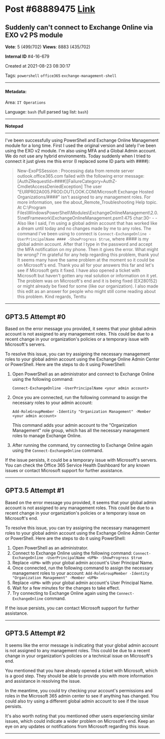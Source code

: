 
# Post \#68889475 [Link](https://stackoverflow.com/questions/68889475/)

## Suddenly can't connect to Exchange Online via EXO v2 PS module

**Vote**: 5 (499/702) **Views**: 8883 (435/702) 

**Internal ID** \#4-16-679

Created at 2021-08-23 08:30:17

Tags: `powershell` `office365` `exchange-management-shell`

----------

#### Metadata:

Area: `IT Operations`

Language: `bash` (full parsed tag list: `bash`)

----------

**Notepad**


----------

I've been successfully using PowerShell and Exchange Online Management module for a long time. First I used the original version and lately I've been using the EXO v2 module. I'm also using MFA and a Global Admin account. We do not use any hybrid environments.
Today suddenly when I tried to connect it just gives me this error (I replaced some ID parts with ####):
> New-ExoPSSession : Processing data from remote server
outlook.office365.com failed with the following error message:
[AuthZRequestId=####][FailureCategory=AuthZ-CmdletAccessDeniedException]
The user "EURPR02A005.PROD.OUTLOOK.COM/Microsoft Exchange Hosted
Organizations/####" isn't assigned to any management roles. For more
information, see the about_Remote_Troubleshooting Help topic. At
C:\Program
Files\WindowsPowerShell\Modules\ExchangeOnlineManagement\2.0.5\netFramework\ExchangeOnlineManagement.psm1:475
char:30- - - 
Also like I said, I'm using a global admin account that has worked like a dream until today and no changes made by me to any roles. The command I've been using to connect is `Connect-ExchangeOnline -UserPrincipalName #### -ShowProgress $true`, where #### is my global admin account. After that I type in the password and accept the MFA notification on my phone. Then it gives the error.
What might be wrong? I'm grateful for any help regarding this problem, thank you!
 It seems many have the same problem at the moment so it could be on Microsoft's end. Thank you all for your answers this far and let's see if Microsoft gets it fixed. I have also opened a ticket with Microsoft but haven't gotten any real solution or information on it yet.
 The problem was on Microsoft's end and it is being fixed (EX280152) or might already be fixed for some (like our organization). I also made this edit as an answer for people who might still come reading about this problem.
Kind regards,
Tenttu


----------
        
## GPT3.5 Attempt \#0

Based on the error message you provided, it seems that your global admin account is not assigned to any management roles. This could be due to a recent change in your organization's policies or a temporary issue with Microsoft's servers.

To resolve this issue, you can try assigning the necessary management roles to your global admin account using the Exchange Online Admin Center or PowerShell. Here are the steps to do it using PowerShell:

1. Open PowerShell as an administrator and connect to Exchange Online using the following command:

   `Connect-ExchangeOnline -UserPrincipalName <your admin account>`

2. Once you are connected, run the following command to assign the necessary roles to your admin account:

   `Add-RoleGroupMember -Identity "Organization Management" -Member <your admin account>`

   This command adds your admin account to the "Organization Management" role group, which has all the necessary management roles to manage Exchange Online.

3. After running the command, try connecting to Exchange Online again using the `Connect-ExchangeOnline` command.

If the issue persists, it could be a temporary issue with Microsoft's servers. You can check the Office 365 Service Health Dashboard for any known issues or contact Microsoft support for further assistance.

--------

## GPT3.5 Attempt \#1

Based on the error message you provided, it seems that your global admin account is not assigned to any management roles. This could be due to a recent change in your organization's policies or a temporary issue on Microsoft's end.

To resolve this issue, you can try assigning the necessary management roles to your global admin account using the Exchange Online Admin Center or PowerShell. Here are the steps to do it using PowerShell:

1. Open PowerShell as an administrator.
2. Connect to Exchange Online using the following command:
   `Connect-ExchangeOnline -UserPrincipalName <UPN> -ShowProgress $true`
3. Replace `<UPN>` with your global admin account's User Principal Name.
4. Once connected, run the following command to assign the necessary management roles to your account:
   `Add-RoleGroupMember -Identity "Organization Management" -Member <UPN>`
5. Replace `<UPN>` with your global admin account's User Principal Name.
6. Wait for a few minutes for the changes to take effect.
7. Try connecting to Exchange Online again using the `Connect-ExchangeOnline` command.

If the issue persists, you can contact Microsoft support for further assistance.

--------

## GPT3.5 Attempt \#2

It seems like the error message is indicating that your global admin account is not assigned to any management roles. This could be due to a recent change in your organization's policies or a technical issue on Microsoft's end. 

You mentioned that you have already opened a ticket with Microsoft, which is a good step. They should be able to provide you with more information and assistance in resolving the issue. 

In the meantime, you could try checking your account's permissions and roles in the Microsoft 365 admin center to see if anything has changed. You could also try using a different global admin account to see if the issue persists. 

It's also worth noting that you mentioned other users experiencing similar issues, which could indicate a wider problem on Microsoft's end. Keep an eye on any updates or notifications from Microsoft regarding this issue.

--------

